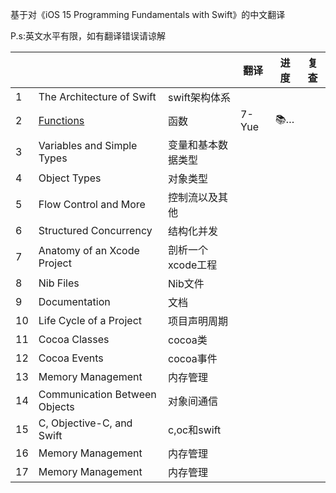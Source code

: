 基于对《iOS 15 Programming Fundamentals with Swift》的中文翻译<br>

P.s:英文水平有限，如有翻译错误请谅解

|  |        |        |  翻译  | 进度 |  复查   |
|--|--------|--------|-------|------|---------|
| 1|The Architecture of Swift|swift架构体系| | | |
| 2|[Functions](02.Functions/README.md)|函数| 7-Yue |📚…| |
| 3|Variables and Simple Types|变量和基本数据类型| | | |
| 4|Object Types|对象类型| | | |
| 5|Flow Control and More|控制流以及其他| | | |
| 6|Structured Concurrency|结构化并发| | | |
| 7|Anatomy of an Xcode Project|剖析一个xcode工程| | | |
| 8|Nib Files|Nib文件| | | |
| 9|Documentation|文档| | | |
|10|Life Cycle of a Project|项目声明周期| | | |
|11|Cocoa Classes|cocoa类| | | |
|12|Cocoa Events|cocoa事件| | | |
|13|Memory Management|内存管理| | | |
|14|Communication Between Objects|对象间通信| | | |
|15|C, Objective-C, and Swift|c,oc和swift| | | |
|16|Memory Management|内存管理| | | |
|17|Memory Management|内存管理| | | |


